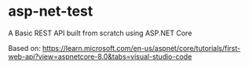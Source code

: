 # asp-net-test
A Basic REST API built from scratch using ASP.NET Core

Based on: https://learn.microsoft.com/en-us/aspnet/core/tutorials/first-web-api?view=aspnetcore-8.0&tabs=visual-studio-code
